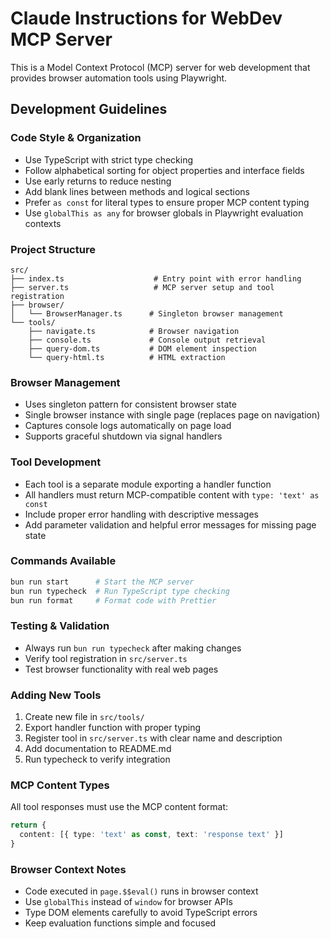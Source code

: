 # Claude Instructions for WebDev MCP Server

This is a Model Context Protocol (MCP) server for web development that provides browser automation tools using Playwright.

## Development Guidelines

### Code Style & Organization
- Use TypeScript with strict type checking
- Follow alphabetical sorting for object properties and interface fields
- Use early returns to reduce nesting
- Add blank lines between methods and logical sections
- Prefer `as const` for literal types to ensure proper MCP content typing
- Use `globalThis as any` for browser globals in Playwright evaluation contexts

### Project Structure
```
src/
├── index.ts                    # Entry point with error handling
├── server.ts                   # MCP server setup and tool registration
├── browser/
│   └── BrowserManager.ts      # Singleton browser management
└── tools/
    ├── navigate.ts            # Browser navigation
    ├── console.ts             # Console output retrieval
    ├── query-dom.ts           # DOM element inspection
    └── query-html.ts          # HTML extraction
```

### Browser Management
- Uses singleton pattern for consistent browser state
- Single browser instance with single page (replaces page on navigation)
- Captures console logs automatically on page load
- Supports graceful shutdown via signal handlers

### Tool Development
- Each tool is a separate module exporting a handler function
- All handlers must return MCP-compatible content with `type: 'text' as const`
- Include proper error handling with descriptive messages
- Add parameter validation and helpful error messages for missing page state

### Commands Available
```bash
bun run start      # Start the MCP server
bun run typecheck  # Run TypeScript type checking
bun run format     # Format code with Prettier
```

### Testing & Validation
- Always run `bun run typecheck` after making changes
- Verify tool registration in `src/server.ts`
- Test browser functionality with real web pages

### Adding New Tools
1. Create new file in `src/tools/`
2. Export handler function with proper typing
3. Register tool in `src/server.ts` with clear name and description
4. Add documentation to README.md
5. Run typecheck to verify integration

### MCP Content Types
All tool responses must use the MCP content format:
```typescript
return {
  content: [{ type: 'text' as const, text: 'response text' }]
}
```

### Browser Context Notes
- Code executed in `page.$$eval()` runs in browser context
- Use `globalThis` instead of `window` for browser APIs
- Type DOM elements carefully to avoid TypeScript errors
- Keep evaluation functions simple and focused